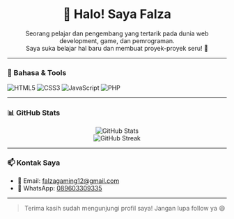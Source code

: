 <h1 align="center">👋 Halo! Saya Falza</h1>

<p align="center">
  Seorang pelajar dan pengembang yang tertarik pada dunia web development, game, dan pemrograman. <br>
  Saya suka belajar hal baru dan membuat proyek-proyek seru! 🚀
</p>

---

### 🧰 Bahasa & Tools

![HTML5](https://img.shields.io/badge/-HTML5-E34F26?style=flat-square&logo=html5&logoColor=white)
![CSS3](https://img.shields.io/badge/-CSS3-1572B6?style=flat-square&logo=css3)
![JavaScript](https://img.shields.io/badge/-JavaScript-F7DF1E?style=flat-square&logo=javascript&logoColor=black)
![PHP](https://img.shields.io/badge/-PHP-777BB4?style=flat-square&logo=php&logoColor=white)

---

### 📊 GitHub Stats

<p align="center">
  <img src="https://github-readme-stats.vercel.app/api?username=falzagaming12&show_icons=true&theme=tokyonight" alt="GitHub Stats"/>
  <br>
  <img src="https://github-readme-streak-stats.herokuapp.com?user=falzagaming12&theme=tokyonight" alt="GitHub Streak"/>
</p>

---

### 📫 Kontak Saya

- 📧 Email: [falzagaming12@gmail.com](mailto:falzagaming12@gmail.com)
- 💬 WhatsApp: [089603309335](https://wa.me/6289603309335)

---

> Terima kasih sudah mengunjungi profil saya! Jangan lupa follow ya 😄
